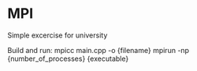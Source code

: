 # MPI
Simple excercise for university

Build and run:
mpicc main.cpp -o {filename}
mpirun -np {number_of_processes} {executable}
